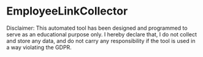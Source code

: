 # EmployeeLinkCollector
Disclaimer: This automated tool has been designed and programmed to serve as an educational purpose only. I hereby declare that, I do not collect and store any data, and do not carry any responsibility if the tool is used in a way violating the GDPR.

